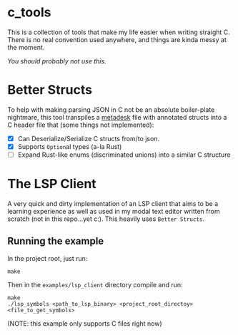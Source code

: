 # c_tools
This is a collection of tools that make my life easier when writing straight C. There is no real convention used anywhere, and things are kinda messy at the moment. 

_*You should probably not use this.*_

# Better Structs
To help with making parsing JSON in C not be an absolute boiler-plate nightmare, this tool transpiles a [metadesk](https://github.com/Dion-Systems/metadesk) file with annotated structs into a C header file that (some things not implemented):
 - [x] Can Deserialize/Serialize C structs from/to json.
 - [x] Supports `Option`al types (a-la Rust)
 - [ ] Expand Rust-like enums (discriminated unions) into a similar C structure

# The LSP Client
A very quick and dirty implementation of an LSP client that aims to be a learning experience as well as used in my modal text editor written from scratch (not in this repo...yet c:). This heavily uses `Better Structs`.

## Running the example
In the project root, just run:
```
make
```

Then in the `examples/lsp_client` directory compile and run:
```
make
./lsp_symbols <path_to_lsp_binary> <project_root_directoy> <file_to_get_symbols>
```
(NOTE: this example only supports C files right now)
